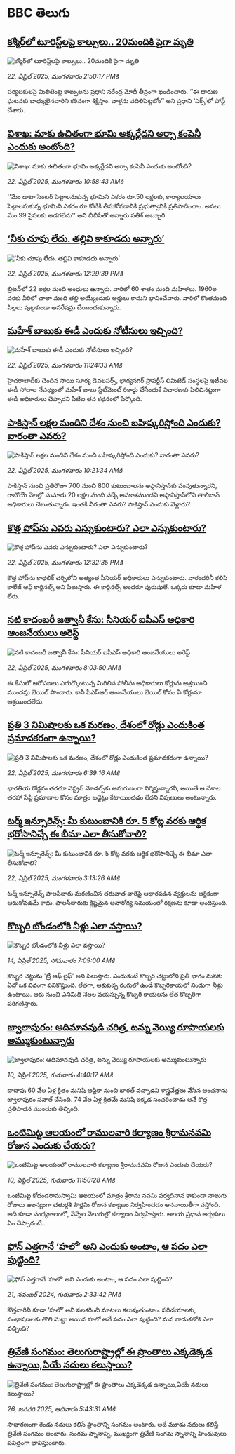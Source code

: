 # BBC తెలుగు## [కశ్మీర్‌లో టూరిస్ట్‌లపై కాల్పులు..  20మందికి పైగా మృతి](https://www.bbc.com/telugu/articles/cn7xj0zx8kpo?at_campaign=githubrss)![కశ్మీర్‌లో టూరిస్ట్‌లపై కాల్పులు..  20మందికి పైగా మృతి](https://ichef.bbci.co.uk/ace/standard/240/cpsprodpb/e2ef/live/ecef4610-1f89-11f0-9060-674316cb3a1f.jpg)_22, ఏప్రిల్ 2025, మంగళవారం 2:50:17 PMకి_పర్యటకులపై మిలిటెంట్ల కాల్పులను ప్రధాని నరేంద్ర మోదీ తీవ్రంగా ఖండించారు. 
‘‘ఈ దారుణ ఘటనకు బాధ్యులైనవారిని కఠినంగా శిక్షిస్తాం. వాళ్లను వదిలిపెట్టబోం’’ అని ప్రధాని ‘ఎక్స్‌’లో పోస్ట్ చేశారు.## [విశాఖ: మాకు ఉచితంగా భూమి అక్కర్లేదని అర్సా కంపెనీ ఎందుకు అంటోంది?](https://www.bbc.com/telugu/articles/c9vex4gxd0po?at_campaign=githubrss)![విశాఖ: మాకు ఉచితంగా భూమి అక్కర్లేదని అర్సా కంపెనీ ఎందుకు అంటోంది?](https://ichef.bbci.co.uk/ace/standard/240/cpsprodpb/10a8/live/ed0fb440-1f66-11f0-9d32-873ec5346547.jpg)_22, ఏప్రిల్ 2025, మంగళవారం 10:58:43 AMకి_''మేం డాటా సెంటర్ పెట్టాలనుకున్న భూమిని ఎకరం రూ.50 లక్షలకు, కార్యాలయాలు పెట్టాలనుకున్న భూమిని ఎకరం రూ.కోటికి తీసుకోవడానికి ప్రభుత్వానికి ప్రతిపాదించాం. అసలు మేం 99 పైసలకు అడగలేదు'' అని బీబీసీతో అన్నారు సతీశ్ అబ్బూరి.## [‘నీకు చూపు లేదు. తల్లివి కాకూడదు అన్నారు’](https://www.bbc.com/telugu/articles/c2der7z1kn4o?at_campaign=githubrss)![‘నీకు చూపు లేదు. తల్లివి కాకూడదు అన్నారు’](https://ichef.bbci.co.uk/ace/standard/240/cpsprodpb/47cf/live/0c274130-1c61-11f0-8a1e-3ff815141b98.jpg)_22, ఏప్రిల్ 2025, మంగళవారం 12:29:39 PMకి_బ్రిటన్‌లో 22 లక్షల మంది అంధులు ఉన్నారు. వారిలో 60 శాతం మంది మహిళలు.
1960ల వరకు వీరిలో చాలా మంది తల్లి అయ్యేందుకు అర్హులు కామని భావించేవారు. వారిలో కొంతమంది పిల్లలు పుట్టకుండా ఆపరేషన్లు చేయించుకున్నారు.## [మహేశ్ బాబుకు ఈడీ ఎందుకు నోటీసులు ఇచ్చింది?](https://www.bbc.com/telugu/articles/cewg89dgdkgo?at_campaign=githubrss)![మహేశ్ బాబుకు ఈడీ ఎందుకు నోటీసులు ఇచ్చింది?](https://ichef.bbci.co.uk/ace/standard/240/cpsprodpb/386a/live/9cf1fd90-1f68-11f0-9d32-873ec5346547.jpg)_22, ఏప్రిల్ 2025, మంగళవారం 11:24:33 AMకి_హైదరాబాద్‌కు చెందిన సాయి సూర్య డెవలపర్స్, భాగ్యనగర్ ప్రాపర్టీస్ లిమిటెడ్ సంస్థలపై ఇటీవల ఈడీ సోదాల నేపథ్యంలో మహేశ్ బాబు స్టేట్‌మెంట్ రికార్డు చేసేందుకే విచారణకు పిలిచినట్టుగా ఈడీ అధికారులు చెప్పారని పీటీఐ తన కథనంలో పేర్కొంది.## [పాకిస్తాన్ లక్షల మందిని దేశం నుంచి బహిష్కరిస్తోంది ఎందుకు? వారంతా ఎవరు?](https://www.bbc.com/telugu/articles/c2kv9qnl7qlo?at_campaign=githubrss)![పాకిస్తాన్ లక్షల మందిని దేశం నుంచి బహిష్కరిస్తోంది ఎందుకు? వారంతా ఎవరు?](https://ichef.bbci.co.uk/ace/standard/240/cpsprodpb/e688/live/9f0e0e80-1f62-11f0-9d32-873ec5346547.png)_22, ఏప్రిల్ 2025, మంగళవారం 10:21:34 AMకి_పాకిస్తాన్ నుంచి ప్రతిరోజూ 700 నుంచి 800 కుటుంబాలను అఫ్గానిస్తాన్‌కు పంపుతున్నారని, రాబోయే నెలల్లో సుమారు 20 లక్షల మంది వచ్చే అవకాశముందని అఫ్గానిస్తాన్‌లోని తాలిబాన్ అధికారులు చెబుతున్నారు. ఇంతకీ వీరంతా ఎవరు? పాకిస్తాన్ ఎందుకు వెళ్లారు?## [కొత్త పోప్‌ను ఎవరు ఎన్నుకుంటారు? ఎలా ఎన్నుకుంటారు?](https://www.bbc.com/telugu/articles/cp317y2yx45o?at_campaign=githubrss)![కొత్త పోప్‌ను ఎవరు ఎన్నుకుంటారు? ఎలా ఎన్నుకుంటారు?](https://ichef.bbci.co.uk/ace/standard/240/cpsprodpb/d898/live/be02bce0-1e9b-11f0-80b3-83959215671c.jpg)_22, ఏప్రిల్ 2025, మంగళవారం 12:32:35 PMకి_కొత్త పోప్‌ను కాథలిక్ చర్చిలోని అత్యంత సీనియర్ అధికారులు ఎన్నుకుంటారు. వారందరినీ కలిపి కాలేజ్ ఆఫ్ కార్డినల్స్ అని పిలుస్తారు. ఈ కార్డినల్స్ అందరూ పురుషులే. ఒక్కరు కూడా మహిళ లేరు.## [నటి కాదంబరీ జత్వానీ కేసు: సీనియర్ ఐపీఎస్ అధికారి ఆంజనేయులు అరెస్ట్ ](https://www.bbc.com/telugu/articles/c5y65zgrd25o?at_campaign=githubrss)![నటి కాదంబరీ జత్వానీ కేసు: సీనియర్ ఐపీఎస్ అధికారి ఆంజనేయులు అరెస్ట్ ](https://ichef.bbci.co.uk/ace/standard/240/cpsprodpb/33be/live/062a1a80-1f51-11f0-80b3-83959215671c.jpg)_22, ఏప్రిల్ 2025, మంగళవారం 8:03:50 AMకి_ఈ కేసులో ఆరోపణలు ఎదుర్కొంటున్న మిగిలిన పోలీసు అధికారులు కోర్టును ఆశ్రయించి ముందస్తు బెయిల్ పొందారు. కానీ పీఎస్‌ఆర్ ఆంజనేయులు బెయిల్ కోసం  ఏ కోర్టునూ ఆశ్రయించలేదు.## [ప్రతి 3 నిమిషాలకు ఒక మరణం, దేశంలో రోడ్లు ఎందుకింత  ప్రమాదకరంగా ఉన్నాయి?](https://www.bbc.com/telugu/articles/c20xd3pnkelo?at_campaign=githubrss)![ప్రతి 3 నిమిషాలకు ఒక మరణం, దేశంలో రోడ్లు ఎందుకింత  ప్రమాదకరంగా ఉన్నాయి?](https://ichef.bbci.co.uk/ace/standard/240/cpsprodpb/c227/live/8c4e1fa0-1f45-11f0-92e9-d1d8e74cec65.png)_22, ఏప్రిల్ 2025, మంగళవారం 6:39:16 AMకి_భారతీయ రోడ్లను తరచూ వెస్ట్రన్ మోడల్స్‌కు అనుగుణంగా నిర్మిస్తున్నారనీ, అయితే  ఆ దేశాల తరహా సేఫ్టీ ప్రమాణాల కోసం మాత్రం బడ్జెట్లు కేటాయించడం లేదని నిపుణులు అంటున్నారు.## [టర్మ్ ఇన్సూరెన్స్‌: మీ కుటుంబానికి  రూ. 5 కోట్ల వరకు ఆర్థిక భరోసానిచ్చే ఈ బీమా ఎలా తీసుకోవాలి?](https://www.bbc.com/telugu/articles/c1egv62yl95o?at_campaign=githubrss)![టర్మ్ ఇన్సూరెన్స్‌: మీ కుటుంబానికి  రూ. 5 కోట్ల వరకు ఆర్థిక భరోసానిచ్చే ఈ బీమా ఎలా తీసుకోవాలి?](https://ichef.bbci.co.uk/ace/standard/240/cpsprodpb/c00b/live/b99b21f0-1f28-11f0-988b-7363e3745b27.jpg)_22, ఏప్రిల్ 2025, మంగళవారం 3:13:26 AMకి_టర్మ్ ఇన్సూరెన్స్ పాలసీదారు మరణించిన తరువాత వారిపై ఆధారపడిన వ్యక్తులను ఆర్థికంగా ఆదుకోవడమే కాదు. పాలసీదారుకు క్లిష్టమైన అనారోగ్య సమయంలో రక్షణను కూడా అందిస్తుంది.## [కొబ్బరి బోండంలోకి నీళ్లు ఎలా వస్తాయి?](https://www.bbc.com/telugu/articles/czjn4mzxxy8o?at_campaign=githubrss)![కొబ్బరి బోండంలోకి నీళ్లు ఎలా వస్తాయి?](https://ichef.bbci.co.uk/ace/standard/240/cpsprodpb/46c5/live/684a55e0-18fd-11f0-8b11-7756b7b808cc.jpg)_14, ఏప్రిల్ 2025, సోమవారం 7:09:00 AMకి_కొబ్బరి చెట్టును 'ట్రీ ఆఫ్ లైఫ్' అని పిలుస్తారు. ఎందుకంటే కొబ్బరి చెట్టులోని ప్రతీ భాగం మనకు ఏదో ఒక విధంగా పనికొస్తుంది. లేతగా, ఆకుపచ్చ రంగులో ఉండే కొబ్బరికాయలో నిండుగా నీళ్లు ఉంటాయి. ఆరు నుంచి ఎనిమిది నెలల వయస్సున్న కొబ్బరి కాయలను లేత కొబ్బరిగా పరిగణిస్తారు.## [జ్వాలాపురం: ఆదిమానవుడి చరిత్ర, టన్ను వెయ్యి రూపాయలకు అమ్ముకుంటున్నారు ](https://www.bbc.com/telugu/articles/creqqnwdd5qo?at_campaign=githubrss)![జ్వాలాపురం: ఆదిమానవుడి చరిత్ర, టన్ను వెయ్యి రూపాయలకు అమ్ముకుంటున్నారు ](https://ichef.bbci.co.uk/ace/standard/240/cpsprodpb/765e/live/b472e2d0-15b4-11f0-842b-a7355694993d.jpg)_10, ఏప్రిల్ 2025, గురువారం 4:40:17 AMకి_దాదాపు 60 వేల ఏళ్ల క్రితం మనిషి ఆఫ్రికా నుంచి భారత్ వచ్చాడని శాస్త్రవేత్తలు వేసిన అంచనాను జ్వాలాపురం సవాల్ చేసింది. 74 వేల ఏళ్ల క్రితమే మనిషి ఇక్కడ సంచరించాడు అనే కొత్త ప్రతిపాదన ముందుకు తెచ్చింది.## [ఒంటిమిట్ట ఆలయంలో రాములవారి కల్యాణం శ్రీరామనవమి రోజున ఎందుకు చేయరు?](https://www.bbc.com/telugu/articles/ce822j5e465o?at_campaign=githubrss)![ఒంటిమిట్ట ఆలయంలో రాములవారి కల్యాణం శ్రీరామనవమి రోజున ఎందుకు చేయరు?](https://ichef.bbci.co.uk/ace/standard/240/cpsprodpb/fed5/live/25534d40-1601-11f0-b58a-6113af226972.jpg)_10, ఏప్రిల్ 2025, గురువారం 11:50:28 AMకి_ఒంటిమిట్ట కోదండరామస్వామి ఆలయంలో మాత్రం శ్రీరామ నవమి పర్వదినాన కాకుండా నాలుగు రోజులు ఆలస్యంగా చతుర్దశి పౌర్ణమి రోజున కల్యాణం నిర్వహించడం ఆనవాయితీగా వస్తోంది. అది కూడా సంధ్యకాలంలో, వెన్నెల వెలుగుల్లో కల్యాణం నిర్వహిస్తారు. ఆలయ ప్రధాన అర్చకులు ఏం చెప్పారంటే..## [ఫోన్ ఎత్తగానే ‘హలో’ అని ఎందుకు అంటాం, ఆ పదం ఎలా పుట్టింది?](https://www.bbc.com/telugu/articles/cgj7x7gdjq4o?at_campaign=githubrss)![ఫోన్ ఎత్తగానే ‘హలో’ అని ఎందుకు అంటాం, ఆ పదం ఎలా పుట్టింది?](https://ichef.bbci.co.uk/ace/standard/240/cpsprodpb/0618/live/7a20ebb0-a807-11ef-b21e-5359bd56d02f.jpg)_21, నవంబర్ 2024, గురువారం 2:33:42 PMకి_కొత్తవారిని కూడా ‘హలో’ అని పలకరించి మాటలు కలుపుతుంటాం.  పరిచయాలకు, సంభాషణలకు తొలి మెట్టు అయిన హలో అనే పదం ఎలా పుట్టింది? మన వాడుకలోకి ఎలా వచ్చింది?## [త్రివేణి సంగమం: తెలుగురాష్ట్రాల్లో ఈ ప్రాంతాలు ఎక్కడెక్కడ ఉన్నాయి,ఏయే నదులు కలుస్తాయి? ](https://www.bbc.com/telugu/articles/cz7elrr17jeo?at_campaign=githubrss)![త్రివేణి సంగమం: తెలుగురాష్ట్రాల్లో ఈ ప్రాంతాలు ఎక్కడెక్కడ ఉన్నాయి,ఏయే నదులు కలుస్తాయి? ](https://ichef.bbci.co.uk/ace/standard/240/cpsprodpb/9dad/live/7f50e780-da42-11ef-a37f-eba91255dc3d.jpg)_26, జనవరి 2025, ఆదివారం 5:43:31 AMకి_సాధారణంగా రెండు నదులు కలిసే ప్రాంతాన్ని సంగమం అంటారు. అదే మూడు నదులు కలిస్తే త్రివేణి సంగమం అంటారు. సంగమ స్నానాన్ని, ముఖ్యంగా త్రివేణి సంగమ స్నానాన్ని హిందువులు పవిత్రంగా భావిస్తుంటారు.